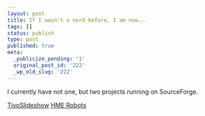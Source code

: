 ```yaml
---
layout: post
title: If I wasn't a nerd before, I am now...
tags: []
status: publish
type: post
published: true
meta:
  _publicize_pending: '1'
  original_post_id: '222'
  _wp_old_slug: '222'
---
```

I currently have not one, but two projects running on SourceForge.

<a href="http://sourceforge.net/projects/tivoslideshow/">TivoSlideshow</a>
<a href="http://sourceforge.net/projects/hme-robots/">HME Robots</a>
